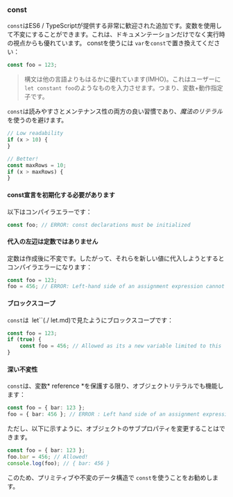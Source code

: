 ### const

`const`はES6 / TypeScriptが提供する非常に歓迎された追加です。変数を使用して不変にすることができます。これは、ドキュメンテーションだけでなく実行時の視点からも優れています。 constを使うには `var`を`const`で置き換えてください：

```ts
const foo = 123;
```

> 構文は他の言語よりもはるかに優れています(IMHO)。これはユーザーに `let constant foo`のようなものを入力させます。つまり、変数+動作指定子です。

`const`は読みやすさとメンテナンス性の両方の良い習慣であり、*魔法のリテラル*を使うのを避けます。

```ts
// Low readability
if (x > 10) {
}

// Better!
const maxRows = 10;
if (x > maxRows) {
}
```

#### const宣言を初期化する必要があります
以下はコンパイラエラーです：

```ts
const foo; // ERROR: const declarations must be initialized
```

#### 代入の左辺は定数ではありません
定数は作成後に不変です。したがって、それらを新しい値に代入しようとするとコンパイラエラーになります：

```ts
const foo = 123;
foo = 456; // ERROR: Left-hand side of an assignment expression cannot be a constant
```

#### ブロックスコープ
`const`は` `let``(./ let.md)で見たようにブロックスコープです：

```ts
const foo = 123;
if (true) {
    const foo = 456; // Allowed as its a new variable limited to this `if` block
}
```

#### 深い不変性
`const`は、変数* reference *を保護する限り、オブジェクトリテラルでも機能します：

```ts
const foo = { bar: 123 };
foo = { bar: 456 }; // ERROR : Left hand side of an assignment expression cannot be a constant
```

ただし、以下に示すように、オブジェクトのサブプロパティを変更することはできます。

```ts
const foo = { bar: 123 };
foo.bar = 456; // Allowed!
console.log(foo); // { bar: 456 }
```

このため、プリミティブや不変のデータ構造で `const`を使うことをお勧めします。
